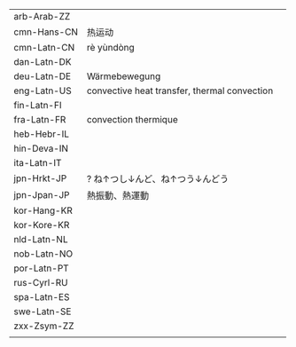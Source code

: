 | | | |
|-|-|-|
| arb-Arab-ZZ |  |  |
| cmn-Hans-CN | 热运动 |  |
| cmn-Latn-CN | rè yùndòng |  |
| dan-Latn-DK |  |  |
| deu-Latn-DE | Wärmebewegung |  |
| eng-Latn-US | convective heat transfer, thermal convection |  |
| fin-Latn-FI |  |  |
| fra-Latn-FR | convection thermique |  |
| heb-Hebr-IL |  |  |
| hin-Deva-IN |  |  |
| ita-Latn-IT |  |  |
| jpn-Hrkt-JP | ? ね↑つし↓んど、ね↑つう↓んどう |  |
| jpn-Jpan-JP | 熱振動、熱運動 |  |
| kor-Hang-KR |  |  |
| kor-Kore-KR |  |  |
| nld-Latn-NL |  |  |
| nob-Latn-NO |  |  |
| por-Latn-PT |  |  |
| rus-Cyrl-RU |  |  |
| spa-Latn-ES |  |  |
| swe-Latn-SE |  |  |
| zxx-Zsym-ZZ |  |  |
|  |  |  |
